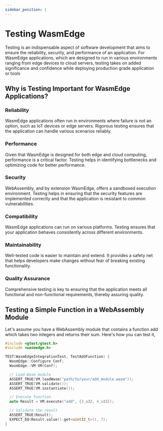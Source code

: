 ```yaml
---
sidebar_position: 1
---
```


# Testing WasmEdge

Testing is an indispensable aspect of software development that aims to ensure the reliability, security, and performance of an application. For WasmEdge applications, which are designed to run in various environments ranging from edge devices to cloud servers, testing takes on added significance and confidence while deploying production grade application or tools

## Why is Testing Important for WasmEdge Applications?

### Reliability

WasmEdge applications often run in environments where failure is not an option, such as IoT devices or edge servers. Rigorous testing ensures that the application can handle various scenarios reliably.

### Performance 

Given that WasmEdge is designed for both edge and cloud computing, performance is a critical factor. Testing helps in identifying bottlenecks and optimizing code for better performance.

### Security

WebAssembly, and by extension WasmEdge, offers a sandboxed execution environment. Testing helps in ensuring that the security features are implemented correctly and that the application is resistant to common vulnerabilities.

### Compatibility

WasmEdge applications can run on various platforms. Testing ensures that your application behaves consistently across different environments.

### Maintainability

Well-tested code is easier to maintain and extend. It provides a safety net that helps developers make changes without fear of breaking existing functionality.

### Quality Assurance

Comprehensive testing is key to ensuring that the application meets all functional and non-functional requirements, thereby assuring quality.

## Testing a Simple Function in a WebAssembly Module

Let's assume you have a WebAssembly module that contains a function add which takes two integers and returns their sum. Here's how you can test it,

```cpp
#include <gtest/gtest.h>
#include <wasmedge.h>

TEST(WasmEdgeIntegrationTest, TestAddFunction) {
  WasmEdge::Configure Conf;
  WasmEdge::VM VM(Conf);

  // Load Wasm module
  ASSERT_TRUE(VM.loadWasm("path/to/your/add_module.wasm"));
  ASSERT_TRUE(VM.validate());
  ASSERT_TRUE(VM.instantiate());

  // Execute function
  auto Result = VM.execute("add", {3_u32, 4_u32});

  // Validate the result
  ASSERT_TRUE(Result);
  EXPECT_EQ(Result.value().get<uint32_t>(), 7);
}
```
